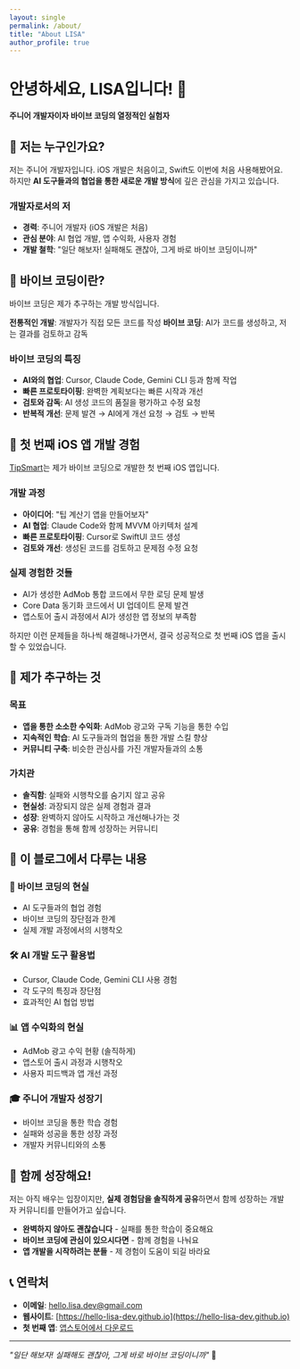 ```yaml
---
layout: single
permalink: /about/
title: "About LISA"
author_profile: true
---
```


# 안녕하세요, LISA입니다! 👋

**주니어 개발자이자 바이브 코딩의 열정적인 실험자**

## 🎯 저는 누구인가요?

저는 주니어 개발자입니다. iOS 개발은 처음이고, Swift도 이번에 처음 사용해봤어요. 하지만 **AI 도구들과의 협업을 통한 새로운 개발 방식**에 깊은 관심을 가지고 있습니다.

### 개발자로서의 저
- **경력**: 주니어 개발자 (iOS 개발은 처음)
- **관심 분야**: AI 협업 개발, 앱 수익화, 사용자 경험
- **개발 철학**: "일단 해보자! 실패해도 괜찮아, 그게 바로 바이브 코딩이니까"

## 🚀 바이브 코딩이란?

바이브 코딩은 제가 추구하는 개발 방식입니다.

**전통적인 개발**: 개발자가 직접 모든 코드를 작성
**바이브 코딩**: AI가 코드를 생성하고, 저는 결과를 검토하고 감독

### 바이브 코딩의 특징
- **AI와의 협업**: Cursor, Claude Code, Gemini CLI 등과 함께 작업
- **빠른 프로토타이핑**: 완벽한 계획보다는 빠른 시작과 개선
- **검토와 감독**: AI 생성 코드의 품질을 평가하고 수정 요청
- **반복적 개선**: 문제 발견 → AI에게 개선 요청 → 검토 → 반복

## 📱 첫 번째 iOS 앱 개발 경험

[TipSmart](https://apps.apple.com/app/tipsmart-tip-calculator/id6749946714)는 제가 바이브 코딩으로 개발한 첫 번째 iOS 앱입니다.

### 개발 과정
- **아이디어**: "팁 계산기 앱을 만들어보자"
- **AI 협업**: Claude Code와 함께 MVVM 아키텍처 설계
- **빠른 프로토타이핑**: Cursor로 SwiftUI 코드 생성
- **검토와 개선**: 생성된 코드를 검토하고 문제점 수정 요청

### 실제 경험한 것들
- AI가 생성한 AdMob 통합 코드에서 무한 로딩 문제 발생
- Core Data 동기화 코드에서 UI 업데이트 문제 발견
- 앱스토어 출시 과정에서 AI가 생성한 앱 정보의 부족함

하지만 이런 문제들을 하나씩 해결해나가면서, 결국 성공적으로 첫 번째 iOS 앱을 출시할 수 있었습니다.

## 🎯 제가 추구하는 것

### 목표
- **앱을 통한 소소한 수익화**: AdMob 광고와 구독 기능을 통한 수입
- **지속적인 학습**: AI 도구들과의 협업을 통한 개발 스킬 향상
- **커뮤니티 구축**: 비슷한 관심사를 가진 개발자들과의 소통

### 가치관
- **솔직함**: 실패와 시행착오를 숨기지 않고 공유
- **현실성**: 과장되지 않은 실제 경험과 결과
- **성장**: 완벽하지 않아도 시작하고 개선해나가는 것
- **공유**: 경험을 통해 함께 성장하는 커뮤니티

## 📝 이 블로그에서 다루는 내용

### 🎯 바이브 코딩의 현실
- AI 도구들과의 협업 경험
- 바이브 코딩의 장단점과 한계
- 실제 개발 과정에서의 시행착오

### 🛠️ AI 개발 도구 활용법
- Cursor, Claude Code, Gemini CLI 사용 경험
- 각 도구의 특징과 장단점
- 효과적인 AI 협업 방법

### 📊 앱 수익화의 현실
- AdMob 광고 수익 현황 (솔직하게)
- 앱스토어 출시 과정과 시행착오
- 사용자 피드백과 앱 개선 과정

### 🎓 주니어 개발자 성장기
- 바이브 코딩을 통한 학습 경험
- 실패와 성공을 통한 성장 과정
- 개발자 커뮤니티와의 소통

## 💬 함께 성장해요!

저는 아직 배우는 입장이지만, **실제 경험담을 솔직하게 공유**하면서 함께 성장하는 개발자 커뮤니티를 만들어가고 싶습니다.

- **완벽하지 않아도 괜찮습니다** - 실패를 통한 학습이 중요해요
- **바이브 코딩에 관심이 있으시다면** - 함께 경험을 나눠요
- **앱 개발을 시작하려는 분들** - 제 경험이 도움이 되길 바라요

## 📞 연락처

- **이메일**: [hello.lisa.dev@gmail.com](mailto:hello.lisa.dev@gmail.com)
- **웹사이트**: [https://hello-lisa-dev.github.io](https://hello-lisa-dev.github.io)
- **첫 번째 앱**: [앱스토어에서 다운로드](https://apps.apple.com/app/tipsmart-tip-calculator/id6749946714)

---

*"일단 해보자! 실패해도 괜찮아, 그게 바로 바이브 코딩이니까"* 🎵
